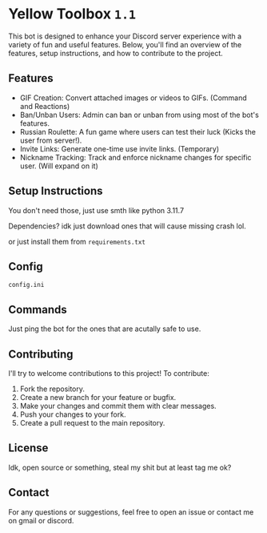 # Yellow Toolbox `1.1`

This bot is designed to enhance your Discord server experience with a variety of fun and useful features. Below, you'll find an overview of the features, setup instructions, and how to contribute to the project.

## Features

- GIF Creation: Convert attached images or videos to GIFs. (Command and Reactions)
- Ban/Unban Users: Admin can ban or unban from using most of the bot's features.
- Russian Roulette: A fun game where users can test their luck (Kicks the user from server!).
- Invite Links: Generate one-time use invite links. (Temporary)
- Nickname Tracking: Track and enforce nickname changes for specific user. (Will expand on it)

## Setup Instructions

You don't need those, just use smth like python 3.11.7

Dependencies? idk just download ones that will cause missing crash lol.

or just install them from `requirements.txt`

## Config

`config.ini`

## Commands

Just ping the bot for the ones that are acutally safe to use.

## Contributing

I'll try to welcome contributions to this project! To contribute:

1. Fork the repository.
2. Create a new branch for your feature or bugfix.
3. Make your changes and commit them with clear messages.
4. Push your changes to your fork.
5. Create a pull request to the main repository.

## License

Idk, open source or something, steal my shit but at least tag me ok?

## Contact

For any questions or suggestions, feel free to open an issue or contact me on gmail or discord.
